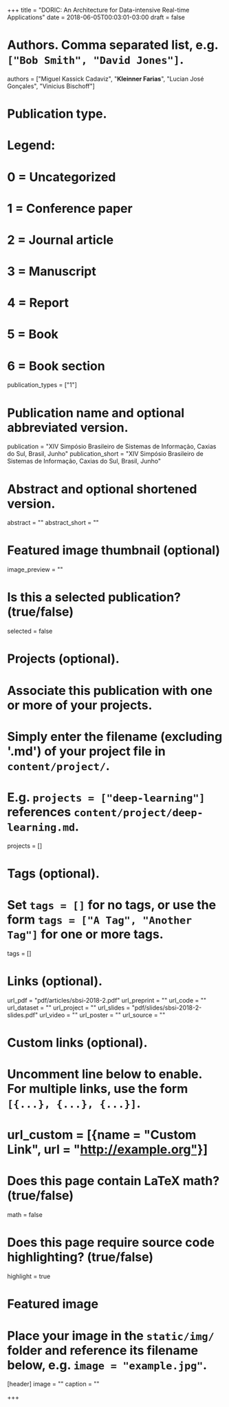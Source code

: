 +++
title = "DORIC: An Architecture for Data-intensive Real-time Applications"
date = 2018-06-05T00:03:01-03:00
draft = false

# Authors. Comma separated list, e.g. `["Bob Smith", "David Jones"]`.
authors = ["Miguel Kassick Cadaviz", "**Kleinner Farias**", "Lucian José Gonçales", "Vinicius Bischoff"]

# Publication type.
# Legend:
# 0 = Uncategorized
# 1 = Conference paper
# 2 = Journal article
# 3 = Manuscript
# 4 = Report
# 5 = Book
# 6 = Book section
publication_types = ["1"]

# Publication name and optional abbreviated version.
publication = "XIV Simpósio Brasileiro de Sistemas de Informação, Caxias do Sul, Brasil, Junho"
publication_short = "XIV Simpósio Brasileiro de Sistemas de Informação, Caxias do Sul, Brasil, Junho"
# Abstract and optional shortened version.
abstract = ""
abstract_short = ""

# Featured image thumbnail (optional)
image_preview = ""

# Is this a selected publication? (true/false)
selected = false

# Projects (optional).
#   Associate this publication with one or more of your projects.
#   Simply enter the filename (excluding '.md') of your project file in `content/project/`.
#   E.g. `projects = ["deep-learning"]` references `content/project/deep-learning.md`.
projects = []

# Tags (optional).
#   Set `tags = []` for no tags, or use the form `tags = ["A Tag", "Another Tag"]` for one or more tags.
tags = []

# Links (optional).
url_pdf = "pdf/articles/sbsi-2018-2.pdf"
url_preprint = ""
url_code = ""
url_dataset = ""
url_project = ""
url_slides = "pdf/slides/sbsi-2018-2-slides.pdf"
url_video = ""
url_poster = ""
url_source = ""

# Custom links (optional).
#   Uncomment line below to enable. For multiple links, use the form `[{...}, {...}, {...}]`.
# url_custom = [{name = "Custom Link", url = "http://example.org"}]

# Does this page contain LaTeX math? (true/false)
math = false

# Does this page require source code highlighting? (true/false)
highlight = true

# Featured image
# Place your image in the `static/img/` folder and reference its filename below, e.g. `image = "example.jpg"`.
[header]
image = ""
caption = ""

+++
